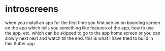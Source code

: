 # introscreens

when you install an app for the first time you first see an on boarding screen on the app which tells you something like features of the app, how to use the app, etc. which can be skipped to go to the app home screen or you can slowly next next and watch till the end. this is what I have tried to build in this flutter app
